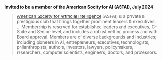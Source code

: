 **Invited to be a member of the American Socity for AI (ASFAI), July 2024**

> [American Society for Artificial Intelligence](https://www.asfai.org) (ASFAI) is a private & prestigious club that brings together prominent leaders & executives.
> ...
> Membership is reserved for established leaders and executives, C-Suite and Senior-level, and includes a robust vetting process and with Board approval. Members are of diverse backgrounds and industries; including pioneers in AI, entrepreneurs, executives, technologists, philanthropists, authors, investors, lawyers, policymakers, researchers, computer scientists, engineers, doctors, and professors.
